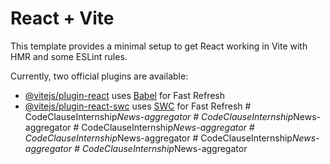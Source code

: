 # React + Vite

This template provides a minimal setup to get React working in Vite with HMR and some ESLint rules.

Currently, two official plugins are available:

- [@vitejs/plugin-react](https://github.com/vitejs/vite-plugin-react/blob/main/packages/plugin-react/README.md) uses [Babel](https://babeljs.io/) for Fast Refresh
- [@vitejs/plugin-react-swc](https://github.com/vitejs/vite-plugin-react-swc) uses [SWC](https://swc.rs/) for Fast Refresh
#   C o d e C l a u s e I n t e r n s h i p _ N e w s - a g g r e g a t o r  
 #   C o d e C l a u s e I n t e r n s h i p _ N e w s - a g g r e g a t o r  
 #   C o d e C l a u s e I n t e r n s h i p _ N e w s - a g g r e g a t o r  
 #   C o d e C l a u s e I n t e r n s h i p _ N e w s - a g g r e g a t o r  
 #   C o d e C l a u s e I n t e r n s h i p _ N e w s - a g g r e g a t o r  
 #   C o d e C l a u s e I n t e r n s h i p _ N e w s - a g g r e g a t o r  
 